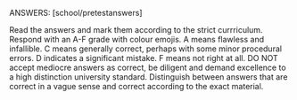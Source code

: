 ANSWERS: [school/pretestanswers]

Read the answers and mark them according to the strict currriculum. Respond with an A-F grade with colour emojis. A means flawless and infallible. C means generally correct, perhaps with some minor procedural errors. D indicates a significant mistake. F means not right at all. DO NOT accept mediocre answers as correct, be diligent and demand excellence to a high distinction university standard. Distinguish between answers that are correct in a vague sense and correct according to the exact material.